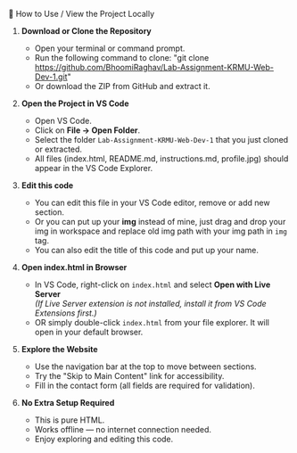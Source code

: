 🚀 How to Use / View the Project Locally

1. **Download or Clone the Repository**
   - Open your terminal or command prompt.
   - Run the following command to clone:
     "git clone https://github.com/BhoomiRaghav/Lab-Assignment-KRMU-Web-Dev-1.git"
   - Or download the ZIP from GitHub and extract it.

2. **Open the Project in VS Code**
   - Open VS Code.
   - Click on **File → Open Folder**.
   - Select the folder `Lab-Assignment-KRMU-Web-Dev-1` that you just cloned or extracted.
   - All files (index.html, README.md, instructions.md, profile.jpg) should appear in the VS Code Explorer.

3. **Edit this code**
   - You can edit this file in your VS Code editor, remove or add new section.
   - Or you can put up your **img** instead of mine, just drag and drop your img in workspace and replace old img      path with your img path in `img` tag.
   - You can also edit the title of this code and put up your name.

4. **Open index.html in Browser**
   - In VS Code, right-click on `index.html` and select **Open with Live Server**  
     *(If Live Server extension is not installed, install it from VS Code Extensions first.)*  
   - OR simply double-click `index.html` from your file explorer. It will open in your default browser.

5. **Explore the Website**
   - Use the navigation bar at the top to move between sections.
   - Try the "Skip to Main Content" link for accessibility.
   - Fill in the contact form (all fields are required for validation).

6. **No Extra Setup Required**
   - This is pure HTML.
   - Works offline — no internet connection needed.
   - Enjoy exploring and editing this code.

